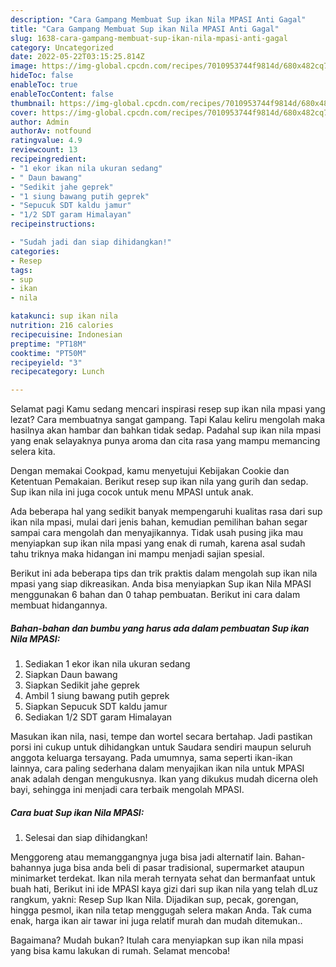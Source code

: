 ```yaml
---
description: "Cara Gampang Membuat Sup ikan Nila MPASI Anti Gagal"
title: "Cara Gampang Membuat Sup ikan Nila MPASI Anti Gagal"
slug: 1638-cara-gampang-membuat-sup-ikan-nila-mpasi-anti-gagal
category: Uncategorized
date: 2022-05-22T03:15:25.814Z
image: https://img-global.cpcdn.com/recipes/7010953744f9814d/680x482cq70/sup-ikan-nila-mpasi-foto-resep-utama.jpg
hideToc: false
enableToc: true
enableTocContent: false
thumbnail: https://img-global.cpcdn.com/recipes/7010953744f9814d/680x482cq70/sup-ikan-nila-mpasi-foto-resep-utama.jpg
cover: https://img-global.cpcdn.com/recipes/7010953744f9814d/680x482cq70/sup-ikan-nila-mpasi-foto-resep-utama.jpg
author: Admin
authorAv: notfound
ratingvalue: 4.9
reviewcount: 13
recipeingredient:
- "1 ekor ikan nila ukuran sedang"
- " Daun bawang"
- "Sedikit jahe geprek"
- "1 siung bawang putih geprek"
- "Sepucuk SDT kaldu jamur"
- "1/2 SDT garam Himalayan"
recipeinstructions:

- "Sudah jadi dan siap dihidangkan!"
categories:
- Resep
tags:
- sup
- ikan
- nila

katakunci: sup ikan nila 
nutrition: 216 calories
recipecuisine: Indonesian
preptime: "PT18M"
cooktime: "PT50M"
recipeyield: "3"
recipecategory: Lunch

---
```



Selamat pagi Kamu sedang mencari inspirasi resep sup ikan nila mpasi yang lezat? Cara membuatnya sangat gampang. Tapi Kalau keliru mengolah maka hasilnya akan hambar dan bahkan tidak sedap. Padahal sup ikan nila mpasi yang enak selayaknya punya aroma dan cita rasa yang mampu memancing selera kita.


Dengan memakai Cookpad, kamu menyetujui Kebijakan Cookie dan Ketentuan Pemakaian. Berikut resep sup ikan nila yang gurih dan sedap. Sup ikan nila ini juga cocok untuk menu MPASI untuk anak.

Ada beberapa hal yang sedikit banyak mempengaruhi kualitas rasa dari sup ikan nila mpasi, mulai dari jenis bahan, kemudian pemilihan bahan segar sampai cara mengolah dan menyajikannya. Tidak usah pusing jika mau menyiapkan sup ikan nila mpasi yang enak di rumah, karena asal sudah tahu triknya maka hidangan ini mampu menjadi sajian spesial.


Berikut ini ada beberapa tips dan trik praktis dalam mengolah sup ikan nila mpasi yang siap dikreasikan. Anda bisa menyiapkan Sup ikan Nila MPASI menggunakan 6 bahan dan 0 tahap pembuatan. Berikut ini cara dalam membuat hidangannya.

<!--inarticleads1-->

##### Bahan-bahan dan bumbu yang harus ada dalam pembuatan Sup ikan Nila MPASI:

1. Sediakan 1 ekor ikan nila ukuran sedang
1. Siapkan  Daun bawang
1. Siapkan Sedikit jahe geprek
1. Ambil 1 siung bawang putih geprek
1. Siapkan Sepucuk SDT kaldu jamur
1. Sediakan 1/2 SDT garam Himalayan


Masukan ikan nila, nasi, tempe dan wortel secara bertahap. Jadi pastikan porsi ini cukup untuk dihidangkan untuk Saudara sendiri maupun seluruh anggota keluarga tersayang. Pada umumnya, sama seperti ikan-ikan lainnya, cara paling sederhana dalam menyajikan ikan nila untuk MPASI anak adalah dengan mengukusnya. Ikan yang dikukus mudah dicerna oleh bayi, sehingga ini menjadi cara terbaik mengolah MPASI. 

<!--inarticleads2-->

##### Cara buat Sup ikan Nila MPASI:


1. Selesai dan siap dihidangkan!

Menggoreng atau memanggangnya juga bisa jadi alternatif lain. Bahan-bahannya juga bisa anda beli di pasar tradisional, supermarket ataupun minimarket terdekat. Ikan nila merah ternyata sehat dan bermanfaat untuk buah hati, Berikut ini ide MPASI kaya gizi dari sup ikan nila yang telah dLuz rangkum, yakni: Resep Sup Ikan Nila. Dijadikan sup, pecak, gorengan, hingga pesmol, ikan nila tetap menggugah selera makan Anda. Tak cuma enak, harga ikan air tawar ini juga relatif murah dan mudah ditemukan.. 

Bagaimana? Mudah bukan? Itulah cara menyiapkan sup ikan nila mpasi yang bisa kamu lakukan di rumah. Selamat mencoba!
